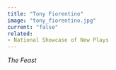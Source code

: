 ```yaml
---
title: "Tony Fiorentino"
image: "tony_fiorentino.jpg"
current: "false"
related:
- National Showcase of New Plays
---
```


*The Feast*
